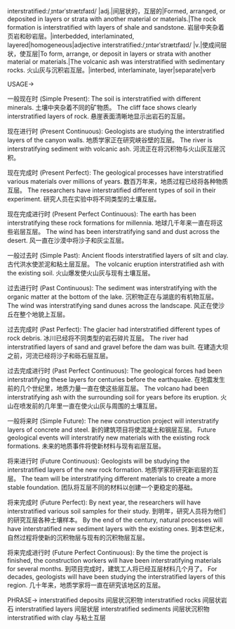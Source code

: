 interstratified:/ˌɪntərˈstrætɪfaɪd/
|adj.|间层状的，互层的|Formed, arranged, or deposited in layers or strata with another material or materials.|The rock formation is interstratified with layers of shale and sandstone. 岩层中夹杂着页岩和砂岩层。|interbedded, interlaminated, layered|homogeneous|adjective
interstratified:/ˌɪntərˈstrætɪfaɪd/
|v.|使成间层状，使互层|To form, arrange, or deposit in layers or strata with another material or materials.|The volcanic ash was interstratified with sedimentary rocks. 火山灰与沉积岩互层。|interbed, interlaminate, layer|separate|verb


USAGE->

一般现在时 (Simple Present):
The soil is interstratified with different minerals. 土壤中夹杂着不同的矿物质。
The cliff face shows clearly interstratified layers of rock. 悬崖表面清晰地显示出岩石的互层。


现在进行时 (Present Continuous):
Geologists are studying the interstratified layers of the canyon walls. 地质学家正在研究峡谷壁的互层。
The river is interstratifying sediment with volcanic ash. 河流正在将沉积物与火山灰互层沉积。


现在完成时 (Present Perfect):
The geological processes have interstratified various materials over millions of years.  数百万年来，地质过程已经将各种物质互层。
The researchers have interstratified different types of soil in their experiment. 研究人员在实验中将不同类型的土壤互层。


现在完成进行时 (Present Perfect Continuous):
The earth has been interstratifying these rock formations for millennia. 地球几千年来一直在将这些岩层互层。
The wind has been interstratifying sand and dust across the desert. 风一直在沙漠中将沙子和灰尘互层。


一般过去时 (Simple Past):
Ancient floods interstratified layers of silt and clay. 古代洪水使淤泥和粘土层互层。
The volcanic eruption interstratified ash with the existing soil. 火山爆发使火山灰与现有土壤互层。


过去进行时 (Past Continuous):
The sediment was interstratifying with the organic matter at the bottom of the lake.  沉积物正在与湖底的有机物互层。
The wind was interstratifying sand dunes across the landscape. 风正在使沙丘在整个地貌上互层。


过去完成时 (Past Perfect):
The glacier had interstratified different types of rock debris. 冰川已经将不同类型的岩石碎片互层。
The river had interstratified layers of sand and gravel before the dam was built. 在建造大坝之前，河流已经将沙子和砾石层互层。


过去完成进行时 (Past Perfect Continuous):
The geological forces had been interstratifying these layers for centuries before the earthquake. 在地震发生前的几个世纪里，地质力量一直在使这些层互层。
The volcano had been interstratifying ash with the surrounding soil for years before its eruption. 火山在喷发前的几年里一直在使火山灰与周围的土壤互层。


一般将来时 (Simple Future):
The new construction project will interstratify layers of concrete and steel. 新的建筑项目将使混凝土和钢层互层。
Future geological events will interstratify new materials with the existing rock formations. 未来的地质事件将使新材料与现有岩层互层。


将来进行时 (Future Continuous):
Geologists will be studying the interstratified layers of the new rock formation. 地质学家将研究新岩层的互层。
The team will be interstratifying different materials to create a more stable foundation.  团队将互层不同的材料以创建一个更稳定的基础。


将来完成时 (Future Perfect):
By next year, the researchers will have interstratified various soil samples for their study. 到明年，研究人员将为他们的研究互层各种土壤样本。
By the end of the century, natural processes will have interstratified new sediment layers with the existing ones. 到本世纪末，自然过程将使新的沉积物层与现有的沉积物层互层。


将来完成进行时 (Future Perfect Continuous):
By the time the project is finished, the construction workers will have been interstratifying materials for several months. 到项目完成时，建筑工人将已经互层材料几个月了。
For decades, geologists will have been studying the interstratified layers of this region. 几十年来，地质学家将一直在研究该地区的互层。


PHRASE->
interstratified deposits 间层状沉积物
interstratified rocks 间层状岩石
interstratified layers 间层状层
interstratified sediments 间层状沉积物
interstratified with clay 与粘土互层
